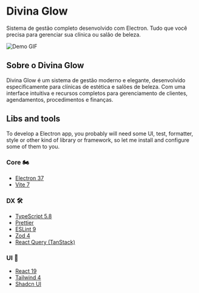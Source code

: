 # Divina Glow

Sistema de gestão completo desenvolvido com Electron. Tudo que você precisa para gerenciar sua clínica ou salão de beleza.

![Demo GIF](https://github.com/LuanRoger/electron-shadcn/blob/main/images/foto.png)

## Sobre o Divina Glow

Divina Glow é um sistema de gestão moderno e elegante, desenvolvido especificamente para clínicas de estética e salões de beleza. Com uma interface intuitiva e recursos completos para gerenciamento de clientes, agendamentos, procedimentos e finanças.

## Libs and tools

To develop a Electron app, you probably will need some UI, test, formatter, style or other kind of library or framework, so let me install and configure some of them to you.

### Core 🏍️

- [Electron 37](https://www.electronjs.org)
- [Vite 7](https://vitejs.dev)

### DX 🛠️

- [TypeScript 5.8](https://www.typescriptlang.org)
- [Prettier](https://prettier.io)
- [ESLint 9](https://eslint.org)
- [Zod 4](https://zod.dev)
- [React Query (TanStack)](https://react-query.tanstack.com)

### UI 🎨

- [React 19](https://reactjs.org)
- [Tailwind 4](https://tailwindcss.com)
- [Shadcn UI](https://ui.shadcn.com)